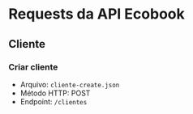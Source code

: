 # Requests da API Ecobook

## Cliente

### Criar cliente
- Arquivo: `cliente-create.json`
- Método HTTP: POST
- Endpoint: `/clientes`